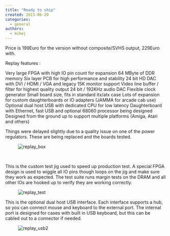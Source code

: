 ```yaml
---
title: "Ready to ship"
created: 2013-06-20
categories: 
  - general
authors: 
  - mikej
---
```


Price is 199Euro for the version without composite/SVHS output, 229Euro with.

Replay features :

Very large FPGA with high IO pin count for expansion 64 MByte of DDR memory Six layer PCB for high performance and stability 24 bit HD DAC with DVI / HDMI / VGA and legacy 15K monitor support Video line buffer / filter for highest quality output 24 bit / 192KHz audio DAC Flexible clock generator Small board size, fits in standard itx/atx case Lots of expansion for custom daughterboards or IO adapters (JAMMA for arcade cab use) Optional dual host USB with dedicated CPU for low latency Daughterboard with Ethernet, fast USB and optional 68060 processor being designed Designed from the ground up to support multiple platforms (Amiga, Atari and others)

Things were delayed slightly due to a quality issue on one of the power regulators. These are being replaced and the boards tested.

<figure>

![replay_box](@assets/images/post/replay_box.jpg)

</figure> 

This is the custom test jig used to speed up production test. A special FPGA design is used to wiggle all IO pins though loops on the jig and make sure they work as expected. The test suite runs margin tests on the DRAM and all other IOs are hooked up to verify they are working correctly.

<figure>

![replay_test](@assets/images/post/replay_test.jpg)

</figure>

This is the optional dual host USB interface. Each interface supports a hub, so you can connect mouse and keyboard to the external port. The internal port is designed for cases with built in USB keyboard, but this can be cabled out to a connector if needed.

<figure>

![replay_usb2](@assets/images/post/replay_usb2.jpg)

</figure>
